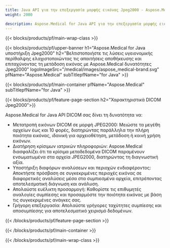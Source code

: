 ```yaml
---
title: Java API για την επεξεργασία μορφής εικόνας Jpeg2000 - Aspose.Medical
weight: 2000

description: Aspose.Medical for Java API για την επεξεργασία μορφής εικόνας Jpeg2000
---
```


{{< blocks/products/pf/main-wrap-class >}}

{{< blocks/products/pf/upper-banner h1="Aspose.Medical for Java υποστήριξη Jpeg2000" h2="Βελτιστοποιήστε τις λύσεις υγειονομικής περίθαλψης ελαχιστοποιώντας τις απαιτήσεις αποθήκευσης και επιταχύνοντας τη μετάδοση εικόνας με Aspose.Medical δυνατότητες Jpeg2000" logoImageSrc="/medical/images/aspose_medical-brand.svg" pfName="Aspose.Medical" subTitlepfName="for Java" >}}

{{< blocks/products/pf/main-container pfName="Aspose.Medical" subTitlepfName="for Java" >}}

{{< blocks/products/pf/feature-page-section h2="Χαρακτηριστικά DICOM Jpeg2000">}}

<p>Aspose.Medical for Java API DICOM σας δίνει τη δυνατότητα να:</p>

<ul>
<li>Μετατροπή εικόνων DICOM σε μορφή JPEG2000: Μειώστε τα μεγέθη αρχείων έως και 10 φορές, διατηρώντας παράλληλα την πλήρη ποιότητα εικόνας, ιδανική για αρχειοθέτηση, μετάδοση ή κοινή χρήση εικόνων.</li>
<li>Διατήρηση κρίσιμων ιατρικών πληροφοριών: Aspose.Medical διασφαλίζει ότι τα κρίσιμα μεταδεδομένα DICOM παραμένουν ενσωματωμένα στα αρχεία JPEG2000, διατηρώντας τη διαγνωστική αξία.</li>
<li>Υποστήριξη διαφόρων αναλύσεων και περιοχών ενδιαφέροντος: Αποκτήστε πρόσβαση σε συγκεκριμένες περιοχές εικόνας σε διαφορετικές αναλύσεις μέσα στα συμπιεσμένα αρχεία, επιτρέποντας αποτελεσματική διάγνωση και ανάλυση.</li>
<li>Απολαύστε ευέλικτη προσαρμογή: Καθορίστε τις επιθυμητές αναλογίες συμπίεσης και προσαρμόστε την ποιότητα εικόνας με βάση τις συγκεκριμένες ανάγκες σας.</li>
<li>Γρήγορη επεξεργασία: Απολαύστε γρήγορες ταχύτητες συμπίεσης και αποσυμπίεσης για αποτελεσματικό χειρισμό δεδομένων.</li>
</ul>

{{< /blocks/products/pf/feature-page-section >}}

{{< /blocks/products/pf/main-container >}}

{{< /blocks/products/pf/main-wrap-class >}}